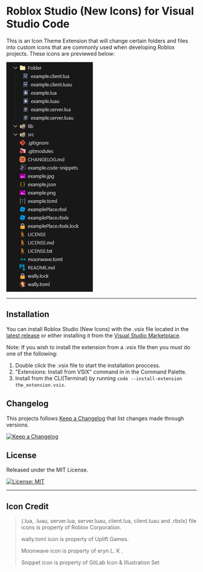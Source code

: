 # Roblox Studio (New Icons) for Visual Studio Code

This is an Icon Theme Extension that will change certain folders and files
into custom icons that are commonly used when developing Roblox projects. These icons are previewed below:

![Screenshot](icons/example.png)

---

## Installation
You can install Roblox Studio (New Icons) with the .vsix file located
in the [latest release](https://github.com/dev-syn/roblox-vscode-icon-theme/releases/latest)
or either installing it from the [Visual Studio Marketplace](https://marketplace.visualstudio.com/items?itemName=dev-syn.roblox-vscode-icon-theme-new).

Note: If you wish to install the extension from a .vsix file then you must do one of the following:

1. Double click the .vsix file to start the installation proccess.
2. "Extensions: Install from VSIX" command in in the Command Palette.
3. Install from the CLI(Terminal) by running `code --install-extension the_extension.vsix`.

## Changelog
This projects follows [Keep a Changelog](https://keepachangelog.com/en/1.0.0/) that list changes made through versions.

[![Keep a Changelog](https://img.shields.io/badge/Changelog-1.2.0-orange)](CHANGELOG.md)
## License
Released under the MIT License.

[![License: MIT](https://img.shields.io/badge/License-MIT-yellow.svg)](LICENSE.md)

---

## Icon Credit

> (.lua, .luau, server.lua, server.luau, client.lua, client.luau and .rbxlx)
> file icons is property of Roblox Corporation.
>
> wally.toml icon is property of Uplift Games.
>
> Moonwave icon is property of eryn L. K .
>
> Snippet icon is property of GitLab Icon & Illustration Set